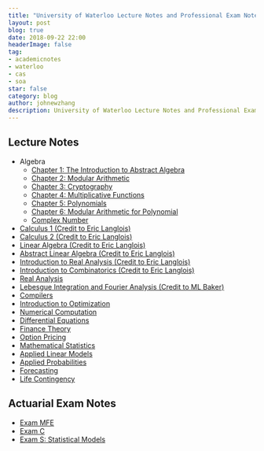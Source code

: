 ```yaml
---
title: "University of Waterloo Lecture Notes and Professional Exam Notes"
layout: post
blog: true
date: 2018-09-22 22:00
headerImage: false
tag:
- academicnotes
- waterloo
- cas
- soa
star: false
category: blog
author: johnewzhang
description: University of Waterloo Lecture Notes and Professional Exam Notes
---
```


<h2>Lecture Notes</h2>

<ul>
	<li>Algebra
      <ul>
      <li><a href="http://WizardKingZ.github.io/assets/pdfs/Algebra Notes/Algebra Notes .pdf">Chapter 1: The Introduction to Abstract Algebra</a></li>
      <li><a href="http://WizardKingZ.github.io/assets/pdfs/Algebra Notes/Algebra Notes 2.pdf">Chapter 2: Modular Arithmetic</a></li>
      <li><a href="http://WizardKingZ.github.io/assets/pdfs/Algebra Notes/Algebra 3.pdf">Chapter 3: Cryptography</a></li>
      <li><a href="http://WizardKingZ.github.io/assets/pdfs/Algebra Notes/Algebra Note 4.pdf">Chapter 4: Multiplicative Functions</a></li>
      <li><a href="http://WizardKingZ.github.io/assets/pdfs/Algebra Notes/Algebra Notes 5.pdf">Chapter 5: Polynomials</a></li>
      <li><a href="http://WizardKingZ.github.io/assets/pdfs/Algebra Notes/Algebra Notes 6.pdf">Chapter 6: Modular Arithmetic for Polynomial</a></li>
      <li><a href="http://WizardKingZ.github.io/assets/pdfs/Algebra Notes/Complex Number .pdf">Complex Number</a></li>
    </ul></li>
<li><a href="http://WizardKingZ.github.io/assets/pdfs/MATH147.pdf">Calculus 1 (Credit to Eric Langlois)</a></li>
<li><a href="http://WizardKingZ.github.io/assets/pdfs/MATH148.pdf">Calculus 2 (Credit to Eric Langlois)</a></li>
<li><a href="http://WizardKingZ.github.io/assets/pdfs/MATH146.pdf">Linear Algebra (Credit to Eric Langlois)</a></li>
<li><a href="http://WizardKingZ.github.io/assets/pdfs/MATH245.pdf">Abstract Linear Algebra (Credit to Eric Langlois)</a></li>
<li><a href="http://WizardKingZ.github.io/assets/pdfs/MATH247.pdf">Introduction to Real Analysis (Credit to Eric Langlois)</a></li>
<li><a href="http://WizardKingZ.github.io/assets/pdfs/MATH249.pdf">Introduction to Combinatorics (Credit to Eric Langlois)</a></li>
  <li><a href="http://WizardKingZ.github.io/assets/pdfs/PMATH_351_note.pdf">Real Analysis</a></li>
  <li><a href="http://WizardKingZ.github.io/assets/pdfs/PMATH 450.pdf">Lebesgue Integration and Fourier Analysis (Credit to ML Baker)</a></li>
  <li><a href="http://WizardKingZ.github.io/assets/pdfs/CS 241 Note.pdf">Compilers</a></li>
  <li><a href="http://WizardKingZ.github.io/assets/pdfs/CO_255_notes.pdf">Introduction to Optimization</a></li>
	<li><a href="http://WizardKingZ.github.io/assets/pdfs/AMATH242_notes.pdf">Numerical Computation</a></li>
	<li><a href="http://WizardKingZ.github.io/assets/pdfs/AMATH_350_notes.pdf">Differential Equations</a></li>
	<li><a href="http://WizardKingZ.github.io/assets/pdfs/ACTSC372_notes.pdf">Finance Theory</a></li>
	<li><a href="http://WizardKingZ.github.io/assets/pdfs/ACTSC_446_notes.pdf">Option Pricing</a></li>
  <li><a href="http://WizardKingZ.github.io/assets/pdfs/STAT_330_notes.pdf">Mathematical Statistics</a></li>
  <li><a href="http://WizardKingZ.github.io/assets/pdfs/STAT_331_notes.pdf">Applied Linear Models</a></li>
  <li><a href="http://WizardKingZ.github.io/assets/pdfs/STAT_333_notes.pdf">Applied Probabilities</a></li>
  <li><a href="http://WizardKingZ.github.io/assets/pdfs/STAT_443_notes.pdf">Forecasting</a></li>
	<li><a href="http://WizardKingZ.github.io/assets/pdfs/ACTSC_331_notes.pdf">Life Contingency</a></li>
	
</ul>

<h2>Actuarial Exam Notes</h2>

<ul>
  <li><a href="http://WizardKingZ.github.io/assets/pdfs/Study_notes_for_MFE.pdf">Exam MFE</a></li>
	<li><a href="http://WizardKingZ.github.io/assets/pdfs/Study_notes_for_C.pdf">Exam C</a></li>
	<li><a href="http://WizardKingZ.github.io/assets/pdfs/exam_s_study_note.pdf">Exam S: Statistical Models</a></li>
</ul>
